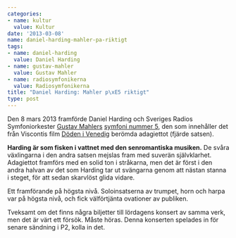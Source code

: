 ```yaml
---
categories:
- name: kultur
  value: Kultur
date: '2013-03-08'
name: daniel-harding-mahler-pa-riktigt
tags:
- name: daniel-harding
  value: Daniel Harding
- name: gustav-mahler
  value: Gustav Mahler
- name: radiosymfonikerna
  value: Radiosymfonikerna
title: "Daniel Harding: Mahler p\xE5 riktigt"
type: post
---
```

Den 8 mars 2013 framförde Daniel Harding och Sveriges Radios Symfoniorkester [Gustav Mahlers](http://sv.wikipedia.org/wiki/Gustav_Mahler) [symfoni nummer 5](http://sv.wikipedia.org/wiki/Symfoni_nr_5_(Mahler)), den som innehåller det från Viscontis film [Döden i Venedig](http://www.imdb.com/title/tt0067445/) berömda adagiettot (fjärde satsen).

**Harding är som fisken i vattnet med den senromantiska musiken.** De svåra växlingarna i den andra satsen mejslas fram med suverän självklarhet. Adagiettot framförs med en solid ton i stråkarna, men det är först i den andra halvan av det som Harding tar ut svängarna genom att nästan stanna i steget, för att sedan skarvlöst glida vidare.

Ett framförande på högsta nivå. Soloinsatserna av trumpet, horn och harpa var på högsta nivå, och fick välförtjänta ovationer av publiken.

Tveksamt om det finns några biljetter till lördagens konsert av samma verk, men det är värt ett försök. Måste höras. Denna konserten spelades in för senare sändning i P2, kolla in det.

